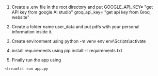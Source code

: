1. Create a .env file in the root directory and put
   GOOGLE_API_KEY= "get API key from google AI studio"
   groq_api_key= "get api key from Groq website"

2. Create a folder name user_data and put pdfs with your personal information inside it.

3. Create environment using
   python -m venv env
   env\Scripts\activate

4. install requirements using pip install -r requirements.txt

5. Finally run the app using

```
streamlit run app.py

```

```

```
